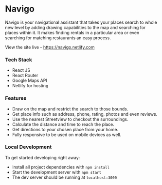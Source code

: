 # Navigo

Navigo is your navigational assistant that takes your places search to whole new level by adding drawing capabilities to the map and searching for places within it. It makes finding rentals in a particular area or even searching for matching restaurants an easy process. 

View the site live - https://navigo.netlify.com

### Tech Stack
* React JS
* React Router
* Google Maps API
* Netlify for hosting

### Features 
* Draw on the map and restrict the search to those bounds.
* Get place info such as address, phone, rating, photos and even reviews.
* Use the nearest Streetview to checkout the surroundings.
* Calculate the distance and time to reach the place.
* Get directions to your chosen place from your home.
* Fully responsive to be used on mobile devices as well.

### Local Development 
To get started developing right away:

* Install all project dependencies with `npm install`
* Start the development server with `npm start`
* The dev server should be running at `localhost:3000`
